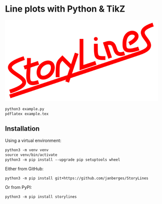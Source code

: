 # Line plots with Python & TikZ

![StoryLines logo](https://raw.githubusercontent.com/janberges/StoryLines/master/logo/logo.svg)

    python3 example.py
    pdflatex example.tex

## Installation

Using a virtual environment:

    python3 -m venv venv
    source venv/bin/activate
    python3 -m pip install --upgrade pip setuptools wheel

Either from GitHub:

    python3 -m pip install git+https://github.com/janberges/StoryLines

Or from PyPI:

    python3 -m pip install storylines
